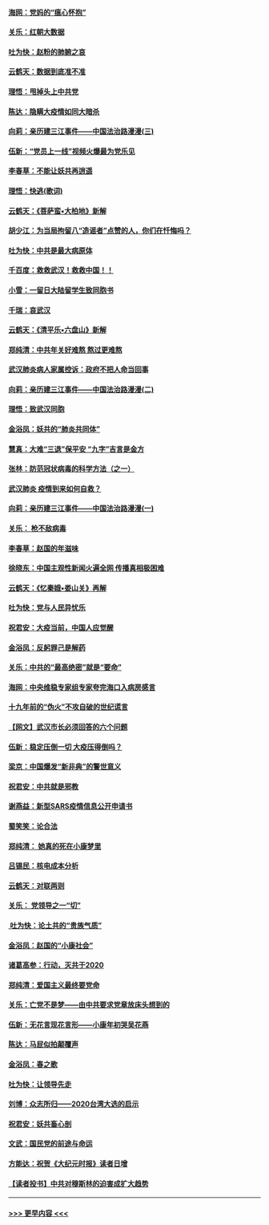 #### [海网：党妈的“瘟心怀抱”](../pages/nsc993/n11840740.md?t=02041922) 
#### [关乐：红朝大数据](../pages/nsc993/n11840675.md?t=02041922) 
#### [吐为快：赵粉的肺腑之哀](../pages/nsc993/n11840618.md?t=02041922) 
#### [云鹤天：数据到底准不准](../pages/nsc993/n11840325.md?t=02041922) 
#### [理悟：甩掉头上中共党](../pages/nsc993/n11838826.md?t=02041922) 
#### [陈达：隐瞒大疫情如同大暗杀](../pages/nsc993/n11838771.md?t=02041922) 
#### [向莉：亲历建三江事件——中国法治路漫漫(三)](../pages/nsc993/n11831825.md?t=02041922) 
#### [伍新：“党员上一线”视频火爆最为党乐见](../pages/nsc993/n11838200.md?t=02041922) 
#### [李春草：不能让妖共再逍遥](../pages/nsc993/n11838102.md?t=02041922) 
#### [理悟：快逃(歌词)](../pages/nsc993/n11838083.md?t=02041922) 
#### [云鹤天：《菩萨蛮▪大柏地》新解](../pages/nsc993/n11838059.md?t=02041922) 
#### [胡少江：为当局拘留八“造谣者”点赞的人，你们在忏悔吗？](../pages/nsc993/n11836801.md?t=02041922) 
#### [吐为快：中共是最大病原体](../pages/nsc993/n11836748.md?t=02041922) 
#### [千百度：救救武汉！救救中国！！](../pages/nsc993/n11836145.md?t=02041922) 
#### [小雪：一留日大陆留学生致同胞书](../pages/nsc993/n11834624.md?t=02041922) 
#### [千瑞：哀武汉](../pages/nsc993/n11833647.md?t=02041922) 
#### [云鹤天：《清平乐▪六盘山》新解](../pages/nsc993/n11833611.md?t=02041922) 
#### [郑纯清：中共年关好难熬 熬过更难熬](../pages/nsc993/n11833489.md?t=02041922) 
#### [武汉肺炎病人家属控诉：政府不把人命当回事](../pages/nsc993/n11833205.md?t=02041922) 
#### [向莉：亲历建三江事件——中国法治路漫漫(二)](../pages/nsc993/n11829102.md?t=02041922) 
#### [理悟：致武汉同胞](../pages/nsc993/n11831522.md?t=02041922) 
#### [金浴凤：妖共的“肺炎共同体”](../pages/nsc993/n11829448.md?t=02041922) 
#### [慧真：大难“三退”保平安 “九字”吉言是金方](../pages/nsc993/n11829501.md?t=02041922) 
#### [张林：防范冠状病毒的科学方法（之一）](../pages/nsc993/n11828618.md?t=02041922) 
#### [武汉肺炎 疫情到来如何自救？](../pages/nsc993/n11827632.md?t=02041922) 
#### [向莉：亲历建三江事件——中国法治路漫漫(一)](../pages/nsc993/n11827190.md?t=02041922) 
#### [关乐： 枪不敌病毒](../pages/nsc993/n11826746.md?t=02041922) 
#### [李春草：赵国的年滋味](../pages/nsc993/n11826321.md?t=02041922) 
#### [徐晓东：中国主观性新闻火遍全网 传播真相极困难](../pages/nsc993/n11826508.md?t=02041922) 
#### [云鹤天：《忆秦娥▪娄山关》再解](../pages/nsc993/n11824682.md?t=02041922) 
#### [吐为快：党与人民异忧乐](../pages/nsc993/n11824660.md?t=02041922) 
#### [祝君安：大疫当前，中国人应觉醒](../pages/nsc993/n11821946.md?t=02041922) 
#### [金浴凤：反躬罪己是解药](../pages/nsc993/n11820280.md?t=02041922) 
#### [关乐：中共的“最高绝密”就是“要命”](../pages/nsc993/n11816946.md?t=02041922) 
#### [海网：中央维稳专家组专家夸完海口入病房感言](../pages/nsc993/n11815138.md?t=02041922) 
#### [十九年前的“伪火”不攻自破的世纪谎言](../pages/nsc993/n11813238.md?t=02041922) 
#### [【网文】武汉市长必须回答的六个问题](../pages/nsc993/n11813848.md?t=02041922) 
#### [伍新：稳定压倒一切 大疫压得倒吗？](../pages/nsc993/n11812634.md?t=02041922) 
#### [梁京：中国爆发“新非典”的警世意义](../pages/nsc993/n11812554.md?t=02041922) 
#### [祝君安：中共就是邪教](../pages/nsc993/n11812431.md?t=02041922) 
#### [谢燕益：新型SARS疫情信息公开申请书](../pages/nsc993/n11808840.md?t=02041922) 
#### [蜀笑笑：论合法](../pages/nsc993/n11808064.md?t=02041922) 
#### [郑纯清： 她真的死在小康梦里](../pages/nsc993/n11806623.md?t=02041922) 
#### [吕锡民：核电成本分析](../pages/nsc993/n11806284.md?t=02041922) 
#### [云鹤天：对联两则](../pages/nsc993/n11805957.md?t=02041922) 
#### [关乐： 党领导之一“切”](../pages/nsc993/n11804505.md?t=02041922) 
#### [ 吐为快：论土共的“贵族气质”](../pages/nsc993/n11804490.md?t=02041922) 
#### [金浴凤：赵国的“小康社会”](../pages/nsc993/n11804452.md?t=02041922) 
#### [诸葛高参：行动，灭共于2020](../pages/nsc993/n11804120.md?t=02041922) 
#### [郑纯清：爱国主义最终要党命](../pages/nsc993/n11802197.md?t=02041922) 
#### [关乐：亡党不是梦——由中共要求党章放床头想到的](../pages/nsc993/n11802156.md?t=02041922) 
#### [伍新：无花言现花言形——小康年初哭吴花燕](../pages/nsc993/n11800044.md?t=02041922) 
#### [陈达：马屁似拍颠覆声](../pages/nsc993/n11800010.md?t=02041922) 
#### [金浴凤：春之歌](../pages/nsc993/n11797687.md?t=02041922) 
#### [吐为快：让领导先走](../pages/nsc993/n11797512.md?t=02041922) 
#### [刘博：众志所归——2020台湾大选的启示](../pages/nsc993/n11796878.md?t=02041922) 
#### [祝君安：妖共畜心剖](../pages/nsc993/n11794273.md?t=02041922) 
#### [文武：国民党的前途与命运](../pages/nsc993/n11794198.md?t=02041922) 
#### [方能达：祝贺《大纪元时报》读者日增](../pages/nsc993/n11793807.md?t=02041922) 
#### [【读者投书】中共对穆斯林的迫害成扩大趋势](../pages/nsc993/n11791371.md?t=02041922) 

----
#### [ >>> 更早内容 <<< ](../indexes/nsc993-earlier.md)
